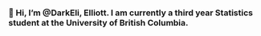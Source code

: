 ### 👋 Hi, I’m @DarkEli, Elliott. I am currently a third year Statistics student at the University of British Columbia. 


<!---
DarkEli/DarkEli is a ✨ special ✨ repository because its `README.md` (this file) appears on your GitHub profile.
You can click the Preview link to take a look at your changes.
--->
